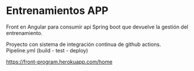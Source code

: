 # Entrenamientos APP

Front en Angular para consumir api Spring boot que devuelve la gestión del entrenamiento.

Proyecto con sistema de integración continua de github actions. Pipeline.yml (build - test - deploy)

https://front-program.herokuapp.com/home
